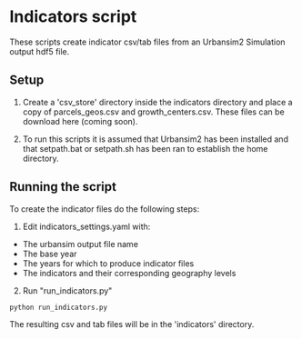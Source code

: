 # Indicators script

These scripts create indicator csv/tab files from an Urbansim2 Simulation output hdf5 file.  
## Setup

1. Create a 'csv_store' directory inside the indicators directory and place a copy of parcels_geos.csv and growth_centers.csv.  These files can be download here (coming soon).

2. To run this scripts it is assumed that Urbansim2 has been installed and that setpath.bat or setpath.sh has been ran to establish the home directory.


## Running the script

To create the indicator files do the following steps:

1. Edit indicators_settings.yaml with:
 * The urbansim output file name
 * The base year
 * The years for which to produce indicator files
 * The indicators and their corresponding geography levels
2.  Run "run_indicators.py"

```
python run_indicators.py

```

The resulting csv and tab files will be in the 'indicators' directory.